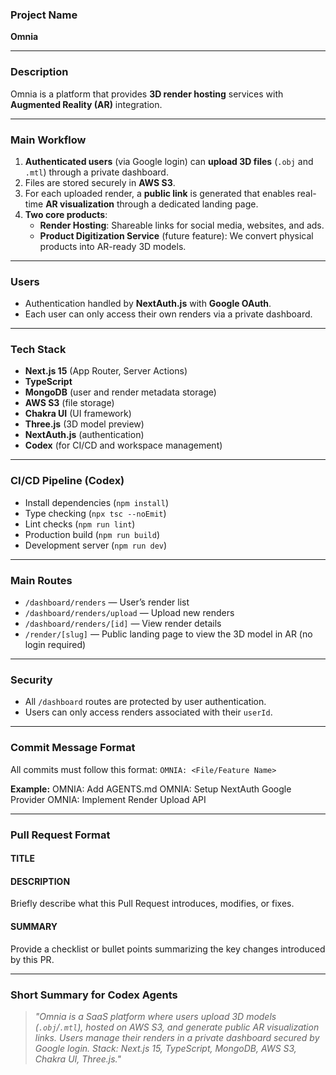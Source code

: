 ### Project Name

**Omnia**

---

### Description

Omnia is a platform that provides **3D render hosting** services with **Augmented Reality (AR)** integration.

---

### Main Workflow

1. **Authenticated users** (via Google login) can **upload 3D files** (`.obj` and `.mtl`) through a private dashboard.
2. Files are stored securely in **AWS S3**.
3. For each uploaded render, a **public link** is generated that enables real-time **AR visualization** through a dedicated landing page.
4. **Two core products**:
   - **Render Hosting**: Shareable links for social media, websites, and ads.
   - **Product Digitization Service** (future feature): We convert physical products into AR-ready 3D models.

---

### Users

- Authentication handled by **NextAuth.js** with **Google OAuth**.
- Each user can only access their own renders via a private dashboard.

---

### Tech Stack

- **Next.js 15** (App Router, Server Actions)
- **TypeScript**
- **MongoDB** (user and render metadata storage)
- **AWS S3** (file storage)
- **Chakra UI** (UI framework)
- **Three.js** (3D model preview)
- **NextAuth.js** (authentication)
- **Codex** (for CI/CD and workspace management)

---

### CI/CD Pipeline (Codex)

- Install dependencies (`npm install`)
- Type checking (`npx tsc --noEmit`)
- Lint checks (`npm run lint`)
- Production build (`npm run build`)
- Development server (`npm run dev`)

---

### Main Routes

- `/dashboard/renders` — User’s render list
- `/dashboard/renders/upload` — Upload new renders
- `/dashboard/renders/[id]` — View render details
- `/render/[slug]` — Public landing page to view the 3D model in AR (no login required)

---

### Security

- All `/dashboard` routes are protected by user authentication.
- Users can only access renders associated with their `userId`.

---

### Commit Message Format

All commits must follow this format:
`OMNIA: <File/Feature Name>`

**Example:**
OMNIA: Add AGENTS.md
OMNIA: Setup NextAuth Google Provider
OMNIA: Implement Render Upload API

---

### Pull Request Format

#### TITLE

#### DESCRIPTION

Briefly describe what this Pull Request introduces, modifies, or fixes.

#### SUMMARY

Provide a checklist or bullet points summarizing the key changes introduced by this PR.

---

### Short Summary for Codex Agents

> _"Omnia is a SaaS platform where users upload 3D models (`.obj`/`.mtl`), hosted on AWS S3, and generate public AR visualization links. Users manage their renders in a private dashboard secured by Google login. Stack: Next.js 15, TypeScript, MongoDB, AWS S3, Chakra UI, Three.js."_
